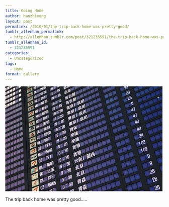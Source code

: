 ```yaml
---
title: Going Home
author: hanzhimeng
layout: post
permalink: /2010/01/the-trip-back-home-was-pretty-good/
tumblr_allenhan_permalink:
  - http://allenhan.tumblr.com/post/321235591/the-trip-back-home-was-pretty-good
tumblr_allenhan_id:
  - 321235591
categories:
  - Uncategorized
tags:
  - Home
format: gallery
---
```

[<img class="alignnone size-full wp-image-468" alt="tumblr_kvvap0Roda1qzkacto1_" src="/images/uploads/2013/03/tumblr_kvvap0Roda1qzkacto1_.jpg" width="500" height="334" />][1]

The trip back home was pretty good…..

 [1]: /images/uploads/2013/03/tumblr_kvvap0Roda1qzkacto1_.jpg

